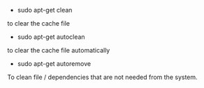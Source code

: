 

  * sudo apt-get clean

to clear the cache file

  * sudo apt-get autoclean

to clear the cache file automatically

  * sudo apt-get autoremove

To clean file / dependencies that are not needed from the system.

